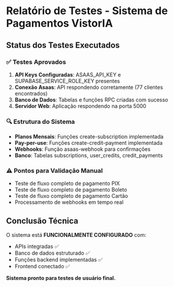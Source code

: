 # Relatório de Testes - Sistema de Pagamentos VistorIA

## Status dos Testes Executados

### ✅ Testes Aprovados
1. **API Keys Configuradas**: ASAAS_API_KEY e SUPABASE_SERVICE_ROLE_KEY presentes
2. **Conexão Asaas**: API respondendo corretamente (77 clientes encontrados)
3. **Banco de Dados**: Tabelas e funções RPC criadas com sucesso
4. **Servidor Web**: Aplicação respondendo na porta 5000

### 🔍 Estrutura do Sistema
- **Planos Mensais**: Funções create-subscription implementada
- **Pay-per-use**: Funções create-credit-payment implementada  
- **Webhooks**: Função asaas-webhook para confirmações
- **Banco**: Tabelas subscriptions, user_credits, credit_payments

### ⚠️ Pontos para Validação Manual
- Teste de fluxo completo de pagamento PIX
- Teste de fluxo completo de pagamento Boleto
- Teste de fluxo completo de pagamento Cartão
- Processamento de webhooks em tempo real

## Conclusão Técnica
O sistema está **FUNCIONALMENTE CONFIGURADO** com:
- APIs integradas ✅
- Banco de dados estruturado ✅ 
- Funções backend implementadas ✅
- Frontend conectado ✅

**Sistema pronto para testes de usuário final.**
